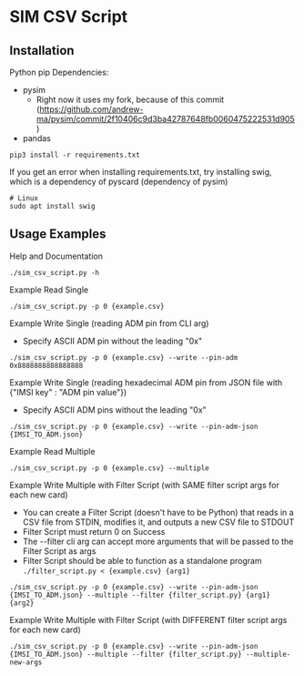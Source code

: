 # SIM CSV Script

## Installation

Python pip Dependencies:
*  pysim
    * Right now it uses my fork, because of this commit (https://github.com/andrew-ma/pysim/commit/2f10406c9d3ba42787648fb0060475222531d905)
* pandas

```
pip3 install -r requirements.txt
```
If you get an error when installing requirements.txt, try installing swig, which is a dependency of pyscard (dependency of pysim)

```
# Linux
sudo apt install swig
```


## Usage Examples

Help and Documentation
```
./sim_csv_script.py -h
```

Example Read Single
```
./sim_csv_script.py -p 0 {example.csv}
```

Example Write Single (reading ADM pin from CLI arg)
* Specify ASCII ADM pin without the leading "0x"
```
./sim_csv_script.py -p 0 {example.csv} --write --pin-adm 0x8888888888888888
```

Example Write Single (reading hexadecimal ADM pin from JSON file with {"IMSI key" : "ADM pin value"})
* Specify ASCII ADM pins without the leading "0x"
```
./sim_csv_script.py -p 0 {example.csv} --write --pin-adm-json {IMSI_TO_ADM.json}
```

Example Read Multiple
```
./sim_csv_script.py -p 0 {example.csv} --multiple
```

Example Write Multiple with Filter Script (with SAME filter script args for each new card)
* You can create a Filter Script (doesn't have to be Python) that reads in a CSV file from STDIN, modifies it, and outputs a new CSV file to STDOUT
* Filter Script must return 0 on Success
* The --filter cli arg can accept more arguments that will be passed to the Filter Script as args
* Filter Script should be able to function as a standalone program `./filter_script.py < {example.csv} {arg1}`
```
./sim_csv_script.py -p 0 {example.csv} --write --pin-adm-json {IMSI_TO_ADM.json} --multiple --filter {filter_script.py} {arg1} {arg2}
```

Example Write Multiple with Filter Script (with DIFFERENT filter script args for each new card)
```
./sim_csv_script.py -p 0 {example.csv} --write --pin-adm-json {IMSI_TO_ADM.json} --multiple --filter {filter_script.py} --multiple-new-args
```
